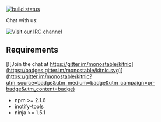 
[![build status][1]](https://travis-ci.org/monostable/kitnic)

Chat with us: 

[![Visit our IRC channel][2]](https://kiwiirc.com/client/irc.freenode.net/#kitnic)

## Requirements

[![Join the chat at https://gitter.im/monostable/kitnic](https://badges.gitter.im/monostable/kitnic.svg)](https://gitter.im/monostable/kitnic?utm_source=badge&utm_medium=badge&utm_campaign=pr-badge&utm_content=badge)

- npm >= 2.1.6
- inotify-tools
- ninja >= 1.5.1 

[1]: https://travis-ci.org/monostable/kitnic.svg?branch=master
[2]: https://kiwiirc.com/buttons/irc.freenode.net/kitnic.png

